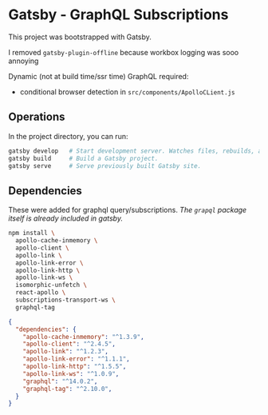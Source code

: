 # Gatsby - GraphQL Subscriptions

This project was bootstrapped with Gatsby.

I removed `gatsby-plugin-offline` because workbox logging was sooo annoying

Dynamic (not at build time/ssr time) GraphQL required:

- conditional browser detection in `src/components/ApolloCLient.js`

## Operations

In the project directory, you can run:

```bash
gatsby develop   # Start development server. Watches files, rebuilds, and hot reloads
gatsby build     # Build a Gatsby project.
gatsby serve     # Serve previously built Gatsby site.
```

## Dependencies

These were added for graphql query/subscriptions.
_The `grapql` package itself is already included in gatsby._

```bash
npm install \
  apollo-cache-inmemory \
  apollo-client \
  apollo-link \
  apollo-link-error \
  apollo-link-http \
  apollo-link-ws \
  isomorphic-unfetch \
  react-apollo \
  subscriptions-transport-ws \
  graphql-tag
```

```json
{
  "dependencies": {
    "apollo-cache-inmemory": "^1.3.9",
    "apollo-client": "^2.4.5",
    "apollo-link": "^1.2.3",
    "apollo-link-error": "^1.1.1",
    "apollo-link-http": "^1.5.5",
    "apollo-link-ws": "^1.0.9",
    "graphql": "^14.0.2",
    "graphql-tag": "^2.10.0",
  }
}
```
